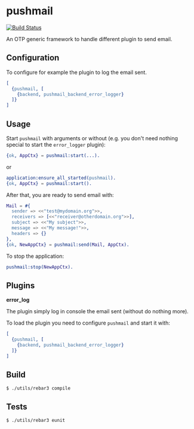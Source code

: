 pushmail
========

[![Build Status](https://travis-ci.org/hachreak/pushmail.svg?branch=master)](https://travis-ci.org/hachreak/pushmail)

An OTP generic framework to handle different plugin to send email.


Configuration
-------------

To configure for example the plugin to log the email sent.

```erlang
[
  {pushmail, [
    {backend, pushmail_backend_error_logger}
  ]}
]
```


Usage
-----

Start `pushmail` with arguments or without (e.g. you don't need nothing
special to start the `error_logger` plugin):

```erlang
{ok, AppCtx} = pushmail:start(...).
```

or

```erlang
application:ensure_all_started(pushmail).
{ok, AppCtx} = pushmail:start().
```

After that, you are ready to send email with:

```erlang
Mail = #{
  sender => <<"test@mydomain.org">>,
  receivers => [<<"receiver@otherdomain.org">>],
  subject => <<"My subject">>,
  message => <<"My message!">>,
  headers => {}
},
{ok, NewAppCtx} = pushmail:send(Mail, AppCtx).
```

To stop the application:

```erlang
pushmail:stop(NewAppCtx).
```

Plugins
-------

**error_log**

The plugin simply log in console the email sent (without do nothing more).

To load the plugin you need to configure `pushmail` and start it with:

```erlang
[
  {pushmail, [
    {backend, pushmail_backend_error_logger}
  ]}
]
```


Build
-----

    $ ./utils/rebar3 compile


Tests
-----

    $ ./utils/rebar3 eunit

